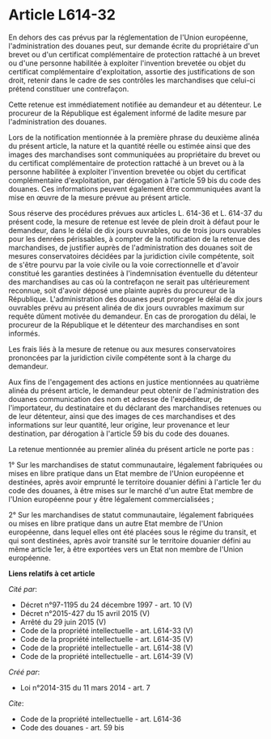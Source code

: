 # Article L614-32

En dehors des cas prévus par la réglementation de l'Union européenne, l'administration des douanes peut, sur demande écrite
du propriétaire d'un brevet ou d'un certificat complémentaire de protection rattaché à un brevet ou d'une personne habilitée
à exploiter l'invention brevetée ou objet du certificat complémentaire d'exploitation, assortie des justifications de son
droit, retenir dans le cadre de ses contrôles les marchandises que celui-ci prétend constituer une contrefaçon. 

Cette retenue est immédiatement notifiée au demandeur et au détenteur. Le procureur de la République est également informé de
ladite mesure par l'administration des douanes. 

Lors de la notification mentionnée à la première phrase du deuxième alinéa du présent article, la nature et la quantité
réelle ou estimée ainsi que des images des marchandises sont communiquées au propriétaire du brevet ou du certificat
complémentaire de protection rattaché à un brevet ou à la personne habilitée à exploiter l'invention brevetée ou objet du
certificat complémentaire d'exploitation, par dérogation à l'article 59 bis du code des douanes. Ces informations peuvent
également être communiquées avant la mise en œuvre de la mesure prévue au présent article. 

Sous réserve des procédures prévues aux articles L. 614-36 et L. 614-37 du présent code, la mesure de retenue est levée de
plein droit à défaut pour le demandeur, dans le délai de dix jours ouvrables, ou de trois jours ouvrables pour les denrées
périssables, à compter de la notification de la retenue des marchandises, de justifier auprès de l'administration des douanes
soit de mesures conservatoires décidées par la juridiction civile compétente, soit de s'être pourvu par la voie civile ou la
voie correctionnelle et d'avoir constitué les garanties destinées à l'indemnisation éventuelle du détenteur des marchandises
au cas où la contrefaçon ne serait pas ultérieurement reconnue, soit d'avoir déposé une plainte auprès du procureur de la
République. L'administration des douanes peut proroger le délai de dix jours ouvrables prévu au présent alinéa de dix jours
ouvrables maximum sur requête dûment motivée du demandeur. En cas de prorogation du délai, le procureur de la République et
le détenteur des marchandises en sont informés. 

Les frais liés à la mesure de retenue ou aux mesures conservatoires prononcées par la juridiction civile compétente sont à la
charge du demandeur. 

Aux fins de l'engagement des actions en justice mentionnées au quatrième alinéa du présent article, le demandeur peut obtenir
de l'administration des douanes communication des nom et adresse de l'expéditeur, de l'importateur, du destinataire et du
déclarant des marchandises retenues ou de leur détenteur, ainsi que des images de ces marchandises et des informations sur
leur quantité, leur origine, leur provenance et leur destination, par dérogation à l'article 59 bis du code des douanes. 

La retenue mentionnée au premier alinéa du présent article ne porte pas : 

1° Sur les marchandises de statut communautaire, légalement fabriquées ou mises en libre pratique dans un Etat membre de
l'Union européenne et destinées, après avoir emprunté le territoire douanier défini à l'article 1er du code des douanes, à
être mises sur le marché d'un autre Etat membre de l'Union européenne pour y être légalement commercialisées ; 

2° Sur les marchandises de statut communautaire, légalement fabriquées ou mises en libre pratique dans un autre Etat membre
de l'Union européenne, dans lequel elles ont été placées sous le régime du transit, et qui sont destinées, après avoir
transité sur le territoire douanier défini au même article 1er, à être exportées vers un Etat non membre de l'Union
européenne.

**Liens relatifs à cet article**

_Cité par_:

  - Décret n°97-1195 du 24 décembre 1997 - art. 10 (V)
  - Décret n°2015-427 du 15 avril 2015 (V)
  - Arrêté du 29 juin 2015 (V)
  - Code de la propriété intellectuelle - art. L614-33 (V)
  - Code de la propriété intellectuelle - art. L614-35 (V)
  - Code de la propriété intellectuelle - art. L614-38 (V)
  - Code de la propriété intellectuelle - art. L614-39 (V)

_Créé par_:

  - Loi n°2014-315 du 11 mars 2014 - art. 7

_Cite_:

  - Code de la propriété intellectuelle - art. L614-36
  - Code des douanes - art. 59 bis
